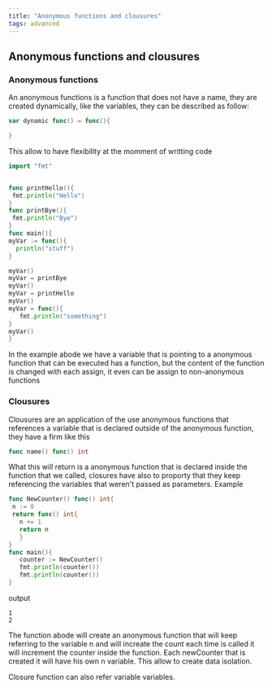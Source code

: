 ```yaml
---
title: "Anonymous functions and clousures"
tags: advanced
---
```

## Anonymous functions and clousures
### Anonymous functions
An anonymous functions is a function that does not have a name, they are created dynamically, like the variables, they can be described as follow:
 ```go
var dynamic func() = func(){

}
```
This allow to have flexibility at the momment of writting code
 ```go
import "fmt"


func printHello(){
  fmt.println("Hello")
}
func printBye(){
  fmt.println("Bye")
}
func main(){
myVar := func(){
   println("stuff")
}

myVar()
myVar = printBye
myVar()
myVar = printHello
myVar()
myVar = func(){
    fmt.println("something")
}
myVar()
}
```
In the example abode we have a variable that is pointing to a anonymous function that can be executed has a function, but the content of the function is changed with each assign, it even can be assign to non-anonymous functions

### Clousures
Clousures are an application of the use anonymous functions that references a variable that is declared outside of the anonymous function, they have a firm like this
```go
func name() func() int
```
What this will return is a anonymous function that is declared inside the function that we called, closures have also to proporty that they keep referencing the variables that weren't passed as parameters.
Example
 ```go
func NewCounter() func() int{
  n := 0
  return func() int{
    n += 1
    return n
    }
}
func main(){
    counter := NewCounter()
    fmt.println(counter())
    fmt.println(counter())
}
```
output
```plain
1
2
```
The function abode will create an anonymous function that will keep referring to the variable n and will increate the count each time is called it will increment the counter inside the function. Each newCounter that is created it will have his own n variable. This allow to create data isolation.

Closure function can also refer variable variables.
